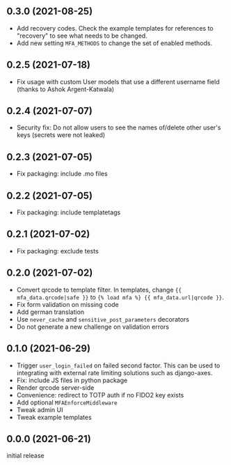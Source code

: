 0.3.0 (2021-08-25)
------------------

-   Add recovery codes. Check the example templates for references to
    "recovery" to see what needs to be changed.
-   Add new setting `MFA_METHODS` to change the set of enabled methods.


0.2.5 (2021-07-18)
------------------

-   Fix usage with custom User models that use a different username field
    (thanks to Ashok Argent-Katwala)


0.2.4 (2021-07-07)
------------------

-   Security fix: Do not allow users to see the names of/delete other user's
    keys (secrets were not leaked)


0.2.3 (2021-07-05)
------------------

-   Fix packaging: include .mo files


0.2.2 (2021-07-05)
------------------

-   Fix packaging: include templatetags


0.2.1 (2021-07-02)
------------------

-   Fix packaging: exclude tests


0.2.0 (2021-07-02)
------------------

-   Convert qrcode to template filter. In templates, change
    `{{ mfa_data.qrcode|safe }}` to `{% load mfa %} {{ mfa_data.url|qrcode }}`.
-   Fix form validation on missing code
-   Add german translation
-   Use `never_cache` and `sensitive_post_parameters` decorators
-   Do not generate a new challenge on validation errors


0.1.0 (2021-06-29)
------------------

-   Trigger `user_login_failed` on failed second factor. This can be used to
    integrating with external rate limiting solutions such as django-axes.
-   Fix: include JS files in python package
-   Render qrcode server-side
-   Convenience: redirect to TOTP auth if no FIDO2 key exists
-   Add optional `MFAEnforceMiddleware`
-   Tweak admin UI
-   Tweak example templates


0.0.0 (2021-06-21)
------------------

initial release
